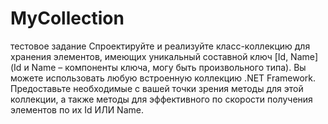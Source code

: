 # MyCollection
тестовое задание
Спроектируйте и реализуйте класс-коллекцию для хранения элементов, имеющих
уникальный составной ключ [Id, Name] (Id и Name – компоненты ключа, могу быть
произвольного типа). Вы можете использовать любую встроенную коллекцию .NET
Framework.
Предоставьте необходимые с вашей точки зрения методы для этой коллекции, а также
методы для эффективного по скорости получения элементов по их Id ИЛИ Name.
